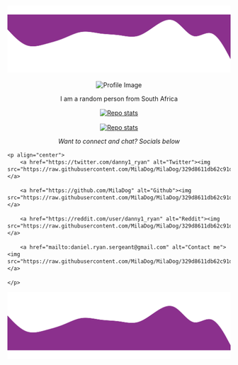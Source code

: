 <img src="https://raw.githubusercontent.com/MilaDog/MilaDog/c2c07a37397be5c41599adb1d6737dbc271dc978/readme/header.svg" alt="Header Image">

<p align="center">
    <img src="https://github.com/MilaDog/MilaDog/blob/main/readme/profile_image.png?raw=true" align="center" alt="Profile Image">
</p>

<p align="center">I am a random person from South Africa</p>

<p align="center">
    <a href="https://github.com/anuraghazra/github-readme-stats">
        <img src="https://github-readme-stats.vercel.app/api?username=MilaDog&theme=vue-dark&count_private=true&show_icons=true" alt="Repo stats" align="center">
    </a>
</p>

<p align="center">
    <a href="https://github.com/anuraghazra/github-readme-stats">
        <img src="https://github-readme-stats.vercel.app/api/top-langs/?username=MilaDog&theme=vue-dark&count_private=true&show_icons=true&langs_count=3&custom_title=Top Languages Used&card_width=495" alt="Repo stats" align="center">
    </a>
</p>

<p align="center">
    <i>Want to connect and chat? Socials below</i>

    <p align="center">
        <a href="https://twitter.com/danny1_ryan" alt="Twitter"><img src="https://raw.githubusercontent.com/MilaDog/MilaDog/329d8611db62c91d84c48564efa7227ddbd5aa79/readme/twitter.svg"></a>

        <a href="https://github.com/MilaDog" alt="Github"><img src="https://raw.githubusercontent.com/MilaDog/MilaDog/329d8611db62c91d84c48564efa7227ddbd5aa79/readme/github.svg"></a>

        <a href="https://reddit.com/user/danny1_ryan" alt="Reddit"><img src="https://raw.githubusercontent.com/MilaDog/MilaDog/329d8611db62c91d84c48564efa7227ddbd5aa79/readme/reddit.svg"></a>
        
        <a href="mailto:daniel.ryan.sergeant@gmail.com" alt="Contact me"><img src="https://raw.githubusercontent.com/MilaDog/MilaDog/329d8611db62c91d84c48564efa7227ddbd5aa79/readme/gmail.svg"></a>

    </p>

</p>

<img src="https://raw.githubusercontent.com/MilaDog/MilaDog/c2c07a37397be5c41599adb1d6737dbc271dc978/readme/footer.svg" alt="Footer Image">